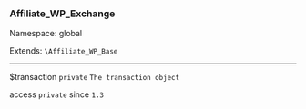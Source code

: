 ### Affiliate_WP_Exchange

Namespace: global

Extends: `\Affiliate_WP_Base`

----


$transaction
`private` `The transaction object` 


access
`private` 
since
`1.3` 